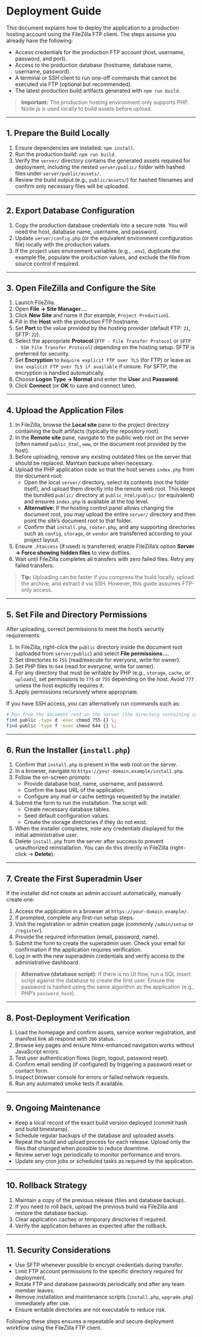 # Deployment Guide

This document explains how to deploy the application to a production hosting account using the FileZilla FTP client. The steps assume you already have the following:

- Access credentials for the production FTP account (host, username, password, and port).
- Access to the production database (hostname, database name, username, password).
- A terminal or SSH client to run one-off commands that cannot be executed via FTP (optional but recommended).
- The latest production build artifacts generated with `npm run build`.

> **Important:** The production hosting environment only supports PHP. Node.js is used locally to build assets before upload.

---

## 1. Prepare the Build Locally

1. Ensure dependencies are installed: `npm install`.
2. Run the production build: `npm run build`.
3. Verify the `server/` directory contains the generated assets required for deployment, including the nested `server/public/` folder with hashed files under `server/public/assets/`.
4. Review the build output (e.g., `public/assets/`) for hashed filenames and confirm only necessary files will be uploaded.

---

## 2. Export Database Configuration

1. Copy the production database credentials into a secure note. You will need the host, database name, username, and password.
2. Update `server/config.php` (or the equivalent environment configuration file) locally with the production values.
3. If the project uses environment variables (e.g., `.env`), duplicate the example file, populate the production values, and exclude the file from source control if required.

---

## 3. Open FileZilla and Configure the Site

1. Launch FileZilla.
2. Open **File → Site Manager…**.
3. Click **New Site** and name it (for example, `Project Production`).
4. Fill in the **Host** with the production FTP hostname.
5. Set **Port** to the value provided by the hosting provider (default FTP: `21`, SFTP: `22`).
6. Select the appropriate **Protocol** (`FTP - File Transfer Protocol` or `SFTP - SSH File Transfer Protocol`) depending on the hosting setup. SFTP is preferred for security.
7. Set **Encryption** to `Require explicit FTP over TLS` (for FTP) or leave as `Use explicit FTP over TLS if available` if unsure. For SFTP, the encryption is handled automatically.
8. Choose **Logon Type → Normal** and enter the **User** and **Password**.
9. Click **Connect** (or **OK** to save and connect later).

---

## 4. Upload the Application Files

1. In FileZilla, browse the **Local site** pane to the project directory containing the built artifacts (typically the repository root).
2. In the **Remote site** pane, navigate to the public web root on the server (often named `public_html`, `www`, or the document root provided by the host).
3. Before uploading, remove any existing outdated files on the server that should be replaced. Maintain backups when necessary.
4. Upload the PHP application code so that the host serves `index.php` from the document root:
   - Open the local `server/` directory, select its contents (not the folder itself), and upload them directly into the remote web root. This keeps the bundled `public/` directory at `public_html/public/` (or equivalent) and ensures `index.php` is available at the top level.
   - **Alternative:** If the hosting control panel allows changing the document root, you may upload the entire `server/` directory and then point the site’s document root to that folder.
   - Confirm that `install.php`, `router.php`, and any supporting directories such as `config`, `storage`, or `vendor` are transferred according to your project layout.
5. Ensure `.htaccess` (if used) is transferred; enable FileZilla’s option **Server → Force showing hidden files** to view dotfiles.
6. Wait until FileZilla completes all transfers with zero failed files. Retry any failed transfers.

> **Tip:** Uploading can be faster if you compress the build locally, upload the archive, and extract it via SSH. However, this guide assumes FTP-only access.

---

## 5. Set File and Directory Permissions

After uploading, correct permissions to meet the host’s security requirements:

1. In FileZilla, right-click the `public` directory inside the document root (uploaded from `server/public`) and select **File permissions…**.
2. Set directories to `755` (read/execute for everyone, write for owner).
3. Set PHP files to `644` (read for everyone, write for owner).
4. For any directory that must be writable by PHP (e.g., `storage`, `cache`, or `uploads`), set permissions to `775` or `755` depending on the host. Avoid `777` unless the host explicitly requires it.
5. Apply permissions recursively where appropriate.

If you have SSH access, you can alternatively run commands such as:

```bash
# Run from the document root on the server (the directory containing index.php)
find public -type d -exec chmod 755 {} \;
find public -type f -exec chmod 644 {} \;
```

---

## 6. Run the Installer (`install.php`)

1. Confirm that `install.php` is present in the web root on the server.
2. In a browser, navigate to `https://your-domain.example/install.php`.
3. Follow the on-screen prompts:
   - Provide database host, name, username, and password.
   - Confirm the base URL of the application.
   - Configure any mail or cache settings requested by the installer.
4. Submit the form to run the installation. The script will:
   - Create necessary database tables.
   - Seed default configuration values.
   - Create the storage directories if they do not exist.
5. When the installer completes, note any credentials displayed for the initial administrative user.
6. Delete `install.php` from the server after success to prevent unauthorized reinstallation. You can do this directly in FileZilla (right-click → **Delete**).

---

## 7. Create the First Superadmin User

If the installer did not create an admin account automatically, manually create one:

1. Access the application in a browser at `https://your-domain.example/`.
2. If prompted, complete any first-run setup steps.
3. Visit the registration or admin creation page (commonly `/admin/setup` or `/register`).
4. Provide the required information (email, password, name).
5. Submit the form to create the superadmin user. Check your email for confirmation if the application requires verification.
6. Log in with the new superadmin credentials and verify access to the administrative dashboard.

> **Alternative (database script):** If there is no UI flow, run a SQL insert script against the database to create the first user. Ensure the password is hashed using the same algorithm as the application (e.g., PHP’s `password_hash`).

---

## 8. Post-Deployment Verification

1. Load the homepage and confirm assets, service worker registration, and manifest link all respond with `200` status.
2. Browse key pages and ensure htmx-enhanced navigation works without JavaScript errors.
3. Test user authentication flows (login, logout, password reset).
4. Confirm email sending (if configured) by triggering a password reset or contact form.
5. Inspect browser console for errors or failed network requests.
6. Run any automated smoke tests if available.

---

## 9. Ongoing Maintenance

- Keep a local record of the exact build version deployed (commit hash and build timestamp).
- Schedule regular backups of the database and uploaded assets.
- Repeat the build and upload process for each release. Upload only the files that changed when possible to reduce downtime.
- Review server logs periodically to monitor performance and errors.
- Update any cron jobs or scheduled tasks as required by the application.

---

## 10. Rollback Strategy

1. Maintain a copy of the previous release (files and database backup).
2. If you need to roll back, upload the previous build via FileZilla and restore the database backup.
3. Clear application caches or temporary directories if required.
4. Verify the application behaves as expected after the rollback.

---

## 11. Security Considerations

- Use SFTP whenever possible to encrypt credentials during transfer.
- Limit FTP account permissions to the specific directory required for deployment.
- Rotate FTP and database passwords periodically and after any team member leaves.
- Remove installation and maintenance scripts (`install.php`, `upgrade.php`) immediately after use.
- Ensure writable directories are not executable to reduce risk.

Following these steps ensures a repeatable and secure deployment workflow using the FileZilla FTP client.
